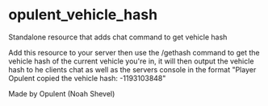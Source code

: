 # opulent_vehicle_hash
Standalone resource that adds chat command to get vehicle hash

Add this resource to your server then use the /gethash command to get the vehicle hash of the current vehicle you're in, it will then output the vehicle hash to he clients chat as well as the servers console in the format "Player Opulent copied the vehicle hash: -1193103848"

Made by Opulent (Noah Shevel)
